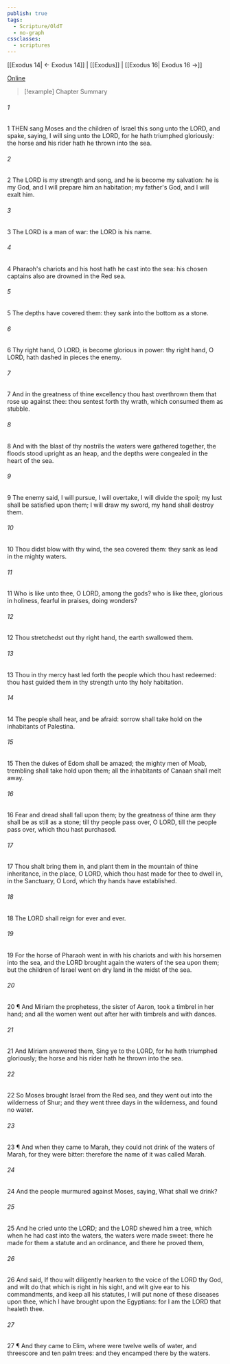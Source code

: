 ```yaml
---
publish: true
tags:
  - Scripture/OldT
  - no-graph
cssclasses:
  - scriptures
---
```

[[Exodus 14| ← Exodus 14]] | [[Exodus]] | [[Exodus 16| Exodus 16 →]]

[Online](https://churchofjesuschrist.org/study/scriptures/ot/ex/15?lang=eng)

>[!example] Chapter Summary
>
###### 1
1 THEN sang Moses and the children of Israel this song unto the LORD, and spake, saying, I will sing unto the LORD, for he hath triumphed gloriously: the horse and his rider hath he thrown into the sea.
###### 2
2 The LORD is my strength and song, and he is become my salvation: he is my God, and I will prepare him an habitation; my father's God, and I will exalt him.
###### 3
3 The LORD is a man of war: the LORD is his name.
###### 4
4 Pharaoh's chariots and his host hath he cast into the sea: his chosen captains also are drowned in the Red sea.
###### 5
5 The depths have covered them: they sank into the bottom as a stone.
###### 6
6 Thy right hand, O LORD, is become glorious in power: thy right hand, O LORD, hath dashed in pieces the enemy.
###### 7
7 And in the greatness of thine excellency thou hast overthrown them that rose up against thee: thou sentest forth thy wrath, which consumed them as stubble.
###### 8
8 And with the blast of thy nostrils the waters were gathered together, the floods stood upright as an heap, and the depths were congealed in the heart of the sea.
###### 9
9 The enemy said, I will pursue, I will overtake, I will divide the spoil; my lust shall be satisfied upon them; I will draw my sword, my hand shall destroy them.
###### 10
10 Thou didst blow with thy wind, the sea covered them: they sank as lead in the mighty waters.
###### 11
11 Who is like unto thee, O LORD, among the gods?  who is like thee, glorious in holiness, fearful in praises, doing wonders?
###### 12
12 Thou stretchedst out thy right hand, the earth swallowed them.
###### 13
13 Thou in thy mercy hast led forth the people which thou hast redeemed: thou hast guided them in thy strength unto thy holy habitation.
###### 14
14 The people shall hear, and be afraid: sorrow shall take hold on the inhabitants of Palestina.
###### 15
15 Then the dukes of Edom shall be amazed; the mighty men of Moab, trembling shall take hold upon them; all the inhabitants of Canaan shall melt away.
###### 16
16 Fear and dread shall fall upon them; by the greatness of thine arm they shall be as still as a stone; till thy people pass over, O LORD, till the people pass over, which thou hast purchased.
###### 17
17 Thou shalt bring them in, and plant them in the mountain of thine inheritance, in the place, O LORD, which thou hast made for thee to dwell in, in the Sanctuary, O Lord, which thy hands have established.
###### 18
18 The LORD shall reign for ever and ever.
###### 19
19 For the horse of Pharaoh went in with his chariots and with his horsemen into the sea, and the LORD brought again the waters of the sea upon them; but the children of Israel went on dry land in the midst of the sea.
###### 20
20 ¶ And Miriam the prophetess, the sister of Aaron, took a timbrel in her hand; and all the women went out after her with timbrels and with dances.
###### 21
21 And Miriam answered them, Sing ye to the LORD, for he hath triumphed gloriously; the horse and his rider hath he thrown into the sea.
###### 22
22 So Moses brought Israel from the Red sea, and they went out into the wilderness of Shur; and they went three days in the wilderness, and found no water.
###### 23
23 ¶ And when they came to Marah, they could not drink of the waters of Marah, for they were bitter: therefore the name of it was called Marah.
###### 24
24 And the people murmured against Moses, saying, What shall we drink?
###### 25
25 And he cried unto the LORD; and the LORD shewed him a tree, which when he had cast into the waters, the waters were made sweet: there he made for them a statute and an ordinance, and there he proved them,
###### 26
26 And said, If thou wilt diligently hearken to the voice of the LORD thy God, and wilt do that which is right in his sight, and wilt give ear to his commandments, and keep all his statutes, I will put none of these diseases upon thee, which I have brought upon the Egyptians: for I am the LORD that healeth thee.
###### 27
27 ¶ And they came to Elim, where were twelve wells of water, and threescore and ten palm trees: and they encamped there by the waters.



